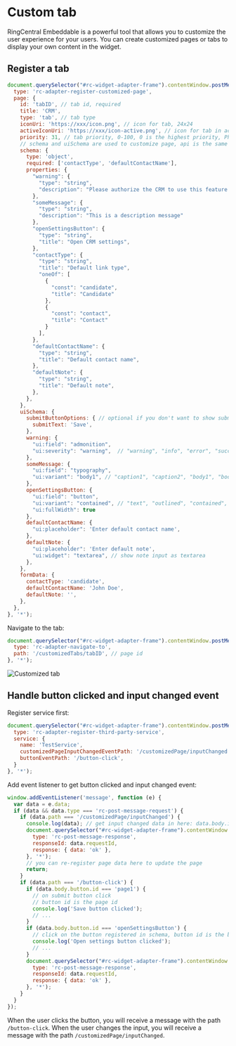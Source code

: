 # Custom tab

<!-- md:version 2.0.0 -->

RingCentral Embeddable is a powerful tool that allows you to customize the user experience for your users. You can create customized pages or tabs to display your own content in the widget.

## Register a tab

```js
document.querySelector("#rc-widget-adapter-frame").contentWindow.postMessage({
  type: 'rc-adapter-register-customized-page',
  page: {
    id: 'tabID', // tab id, required
    title: 'CRM',
    type: 'tab', // tab type
    iconUri: 'https://xxx/icon.png', // icon for tab, 24x24
    activeIconUri: 'https://xxx/icon-active.png', // icon for tab in active status, 24x24
    priority: 31, // tab priority, 0-100, 0 is the highest priority, Phone tab: 10, Text: 20, Fax: 30, Glip: 40, Contacts: 50, Video: 60, Settings: 70
    // schema and uiSchema are used to customize page, api is the same as [react-jsonschema-form](https://rjsf-team.github.io/react-jsonschema-form)
    schema: {
      type: 'object',
      required: ['contactType', 'defaultContactName'],
      properties: {
        "warning": {
          "type": "string",
          "description": "Please authorize the CRM to use this feature."
        },
        "someMessage": {
          "type": "string",
          "description": "This is a description message"
        },
        "openSettingsButton": {
          "type": "string",
          "title": "Open CRM settings",
        },
        "contactType": {
          "type": "string",
          "title": "Default link type",
          "oneOf": [
            {
              "const": "candidate",
              "title": "Candidate"
            },
            {
              "const": "contact",
              "title": "Contact"
            }
          ],
        },
        "defaultContactName": {
          "type": "string",
          "title": "Default contact name",
        },
        "defaultNote": {
          "type": "string",
          "title": "Default note",
        },
      },
    },
    uiSchema: {
      submitButtonOptions: { // optional if you don't want to show submit button
        submitText: 'Save',
      },
      warning: {
        "ui:field": "admonition",
        "ui:severity": "warning",  // "warning", "info", "error", "success"
      },
      someMessage: {
        "ui:field": "typography",
        "ui:variant": "body1", // "caption1", "caption2", "body1", "body2", "subheading2", "subheading1", "title2", "title1"
      },
      openSettingsButton: {
        "ui:field": "button",
        "ui:variant": "contained", // "text", "outlined", "contained", "plain"
        "ui:fullWidth": true
      },
      defaultContactName: {
        "ui:placeholder": 'Enter default contact name',
      },
      defaultNote: {
        "ui:placeholder": 'Enter default note',
        "ui:widget": "textarea", // show note input as textarea
      },
    },
    formData: {
      contactType: 'candidate',
      defaultContactName: 'John Doe',
      defaultNote: '',
    },
  },
}, '*');
```

Navigate to the tab:

```js
document.querySelector("#rc-widget-adapter-frame").contentWindow.postMessage({
  type: 'rc-adapter-navigate-to',
  path: '/customizedTabs/tabID', // page id
}, '*');
```

![Customized tab](https://github.com/ringcentral/ringcentral-embeddable/assets/7036536/3dfba67e-2422-41ec-98a3-43847de6396b)

## Handle button clicked and input changed event

Register service first:

```js
document.querySelector("#rc-widget-adapter-frame").contentWindow.postMessage({
  type: 'rc-adapter-register-third-party-service',
  service: {
    name: 'TestService',
    customizedPageInputChangedEventPath: '/customizedPage/inputChanged',
    buttonEventPath: '/button-click',
  }
}, '*');
```

Add event listener to get button clicked and input changed event:

```js
window.addEventListener('message', function (e) {
  var data = e.data;
  if (data && data.type === 'rc-post-message-request') {
    if (data.path === '/customizedPage/inputChanged') {
      console.log(data); // get input changed data in here: data.body.input
      document.querySelector("#rc-widget-adapter-frame").contentWindow.postMessage({
        type: 'rc-post-message-response',
        responseId: data.requestId,
        response: { data: 'ok' },
      }, '*');
      // you can re-register page data here to update the page
      return;
    }
    if (data.path === '/button-click') {
      if (data.body.button.id === 'page1') {
        // on submit button click
        // button id is the page id
        console.log('Save button clicked');
        // ...
      }
      if (data.body.button.id === 'openSettingsButton') {
        // click on the button registered in schema, button id is the button key
        console.log('Open settings button clicked');
        // ...
      }
      document.querySelector("#rc-widget-adapter-frame").contentWindow.postMessage({
        type: 'rc-post-message-response',
        responseId: data.requestId,
        response: { data: 'ok' },
      }, '*');
    }
  }
});
```

When the user clicks the button, you will receive a message with the path `/button-click`. When the user changes the input, you will receive a message with the path `/customizedPage/inputChanged`.
